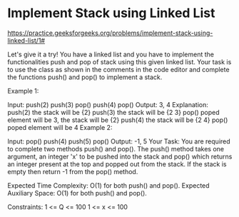 # Implement Stack using Linked List


https://practice.geeksforgeeks.org/problems/implement-stack-using-linked-list/1#



Let's give it a try! You have a linked list and you have to implement the functionalities push and pop of stack using this given linked list. Your task is to use the class as shown in the comments in the code editor and complete the functions push() and pop() to implement a stack. 

Example 1:

Input: 
push(2)
push(3)
pop()
push(4) 
pop()
Output: 3, 4
Explanation: 
push(2)    the stack will be {2}
push(3)    the stack will be {2 3}
pop()      poped element will be 3,
           the stack will be {2}
push(4)    the stack will be {2 4}
pop()      poped element will be 4
Example 2:

Input: 
pop()
push(4)
push(5)
pop()
Output: -1, 5
Your Task: You are required to complete two methods push() and pop(). The push() method takes one argument, an integer 'x' to be pushed into the stack and pop() which returns an integer present at the top and popped out from the stack. If the stack is empty then return -1 from the pop() method.

Expected Time Complexity: O(1) for both push() and pop().
Expected Auxiliary Space: O(1) for both push() and pop().

Constraints:
1 <= Q <= 100
1 <= x <= 100
